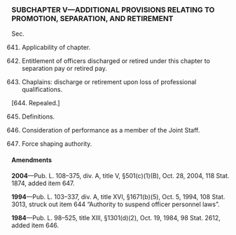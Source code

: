 ### SUBCHAPTER V—ADDITIONAL PROVISIONS RELATING TO PROMOTION, SEPARATION, AND RETIREMENT ###

Sec.

641. Applicability of chapter.

642. Entitlement of officers discharged or retired under this chapter to separation pay or retired pay.

643. Chaplains: discharge or retirement upon loss of professional qualifications.

[644. Repealed.]

645. Definitions.

646. Consideration of performance as a member of the Joint Staff.

647. Force shaping authority.

#### Amendments ####

**2004**—Pub. L. 108–375, div. A, title V, §501(c)(1)(B), Oct. 28, 2004, 118 Stat. 1874, added item 647.

**1994**—Pub. L. 103–337, div. A, title XVI, §1671(b)(5), Oct. 5, 1994, 108 Stat. 3013, struck out item 644 “Authority to suspend officer personnel laws”.

**1984**—Pub. L. 98–525, title XIII, §1301(d)(2), Oct. 19, 1984, 98 Stat. 2612, added item 646.